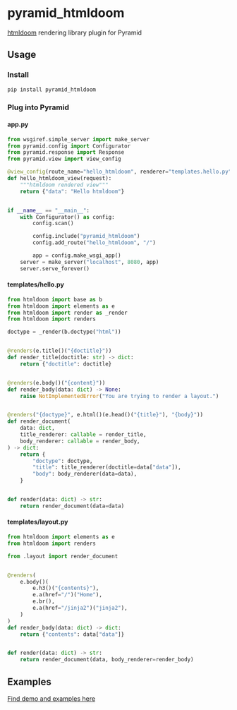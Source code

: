 pyramid_htmldoom
================
[htmldoom](https://github.com/sayanarijit/htmldoom) rendering library plugin for Pyramid

Usage
----
### Install

```bash
pip install pyramid_htmldoom
```

### Plug into Pyramid

#### app.py

```python
from wsgiref.simple_server import make_server
from pyramid.config import Configurator
from pyramid.response import Response
from pyramid.view import view_config

@view_config(route_name="hello_htmldoom", renderer="templates.hello.py")
def hello_htmldoom_view(request):
    """htmldoom rendered view"""
    return {"data": "Hello htmldoom"}


if __name__ == "__main__":
    with Configurator() as config:
        config.scan()

        config.include("pyramid_htmldoom")
        config.add_route("hello_htmldoom", "/")

        app = config.make_wsgi_app()
    server = make_server("localhost", 8080, app)
    server.serve_forever()
```

#### templates/hello.py

```python
from htmldoom import base as b
from htmldoom import elements as e
from htmldoom import render as _render
from htmldoom import renders

doctype = _render(b.doctype("html"))


@renders(e.title()("{doctitle}"))
def render_title(doctitle: str) -> dict:
    return {"doctitle": doctitle}


@renders(e.body()("{content}"))
def render_body(data: dict) -> None:
    raise NotImplementedError("You are trying to render a layout.")


@renders("{doctype}", e.html()(e.head()("{title}"), "{body}"))
def render_document(
    data: dict,
    title_renderer: callable = render_title,
    body_renderer: callable = render_body,
) -> dict:
    return {
        "doctype": doctype,
        "title": title_renderer(doctitle=data["data"]),
        "body": body_renderer(data=data),
    }


def render(data: dict) -> str:
    return render_document(data=data)
```

#### templates/layout.py

```python
from htmldoom import elements as e
from htmldoom import renders

from .layout import render_document


@renders(
    e.body()(
        e.h3()("{contents}"),
        e.a(href="/")("Home"),
        e.br(),
        e.a(href="/jinja2")("jinja2"),
    )
)
def render_body(data: dict) -> dict:
    return {"contents": data["data"]}


def render(data: dict) -> str:
    return render_document(data, body_renderer=render_body)
```

Examples
--------
[Find demo and examples here](https://github.com/sayanarijit/pyramid_htmldoom/blob/master/examples)
